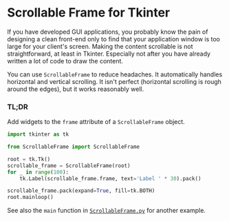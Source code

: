 # Scrollable Frame for Tkinter
If you have developed GUI applications, you probably know the pain of designing a clean front-end only to find that
your application window is too large for your client's screen. Making the content scrollable is not straightforward, at
least in Tkinter. Especially not after you have already written a lot of code to draw the content.

You can use `ScrollableFrame` to reduce headaches. It automatically handles horizontal and vertical scrolling. It isn't
perfect (horizontal scrolling is rough around the edges), but it works reasonably well.

### TL;DR
Add widgets to the `frame` attribute of a `ScrollableFrame` object.
```python
import tkinter as tk

from ScrollableFrame import ScrollableFrame

root = tk.Tk()
scrollable_frame = ScrollableFrame(root)
for _ in range(100):
    tk.Label(scrollable_frame.frame, text='Label ' * 30).pack()

scrollable_frame.pack(expand=True, fill=tk.BOTH)
root.mainloop()
```

See also the `main` function in [`ScrollableFrame.py`](ScrollableFrame.py) for another example.
